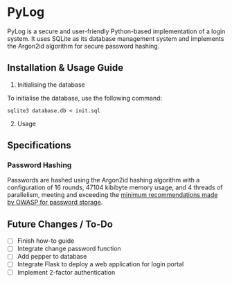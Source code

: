 # PyLog
PyLog is a secure and user-friendly Python-based implementation of a login system. It uses SQLite as its database management system and implements the Argon2id algorithm for secure password hashing.



## Installation & Usage Guide
1. Initialising the database

To initialise the database, use the following command: 

`sqlite3 database.db < init.sql`

2. Usage

## Specifications
### Password Hashing
Passwords are hashed using the Argon2id hashing algorithm with a configuration of 16 rounds, 47104 kibibyte memory usage, and 4 threads of parallelism, meeting and exceeding the [minimum recommendations made by OWASP for password storage](https://cheatsheetseries.owasp.org/cheatsheets/Password_Storage_Cheat_Sheet.html#argon2id).

## Future Changes / To-Do
- [ ] Finish how-to guide
- [ ] Integrate change password function
- [ ] Add pepper to database
- [ ] Integrate Flask to deploy a web application for login portal
- [ ] Implement 2-factor authentication
